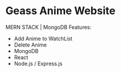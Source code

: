 # Geass Anime Website
MERN STACK | MongoDB
Features:
- Add Anime to WatchList
- Delete Anime 
- MongoDB
- React
- Node.js / Express.js
